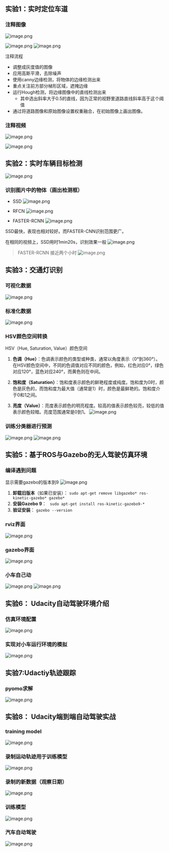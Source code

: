 
## 实验1：实时定位车道
### 注释图像
![image.png](https://cdn.jsdelivr.net/gh/Thomas333333/MyPostImage/Images/20230926143438.png)


![image.png](https://cdn.jsdelivr.net/gh/Thomas333333/MyPostImage/Images/20230926143528.png)
![image.png](https://cdn.jsdelivr.net/gh/Thomas333333/MyPostImage/Images/20230926143633.png)

注释流程
+ 调整成灰度值的图像
+ 应用高斯平滑，去除噪声
+ 使用canny边缘检测，将物体的边缘检测出来
+ 重点关注前方部分梯形区域，遮掩边缘
+ 运行Hough检测，将边缘图像中的直线检测出来
	+ 其中选出斜率大于0.5的直线，因为正常的视野里道路直线斜率高于这个阈值
+ 通过将道路图像和原始图像设置权重融合，在初始图像上画出图像。


### 注释视频
![image.png](https://cdn.jsdelivr.net/gh/Thomas333333/MyPostImage/Images/20230926144206.png)

![image.png](https://cdn.jsdelivr.net/gh/Thomas333333/MyPostImage/Images/20230926144431.png)

## 实验2：实时车辆目标检测

![image.png](https://cdn.jsdelivr.net/gh/Thomas333333/MyPostImage/Images/20230926145211.png)


### 识别图片中的物体（画出检测框）
+ SSD
![image.png](https://cdn.jsdelivr.net/gh/Thomas333333/MyPostImage/Images/20230926145840.png)

+ RFCN
![image.png](https://cdn.jsdelivr.net/gh/Thomas333333/MyPostImage/Images/20230926150116.png)

+ FASTER-RCNN
![image.png](https://cdn.jsdelivr.net/gh/Thomas333333/MyPostImage/Images/20230926150305.png)


SSD最快，表现也相对较好。而FASTER-CNN识别范围更广。

在相同的视频上，SSD用时1min20s，识别效果一般
![image.png](https://cdn.jsdelivr.net/gh/Thomas333333/MyPostImage/Images/20230926150704.png)

> FASTER-RCNN  接近两个小时
![image.png](https://cdn.jsdelivr.net/gh/Thomas333333/MyPostImage/Images/20230926150823.png)

## 实验3：交通灯识别

### 可视化数据
![image.png](https://cdn.jsdelivr.net/gh/Thomas333333/MyPostImage/Images/20230926151240.png)

### 标准化数据
![image.png](https://cdn.jsdelivr.net/gh/Thomas333333/MyPostImage/Images/20230926151423.png)

### HSV颜色空间转换
HSV（Hue, Saturation, Value）颜色空间
1. **色调（Hue）**：色调表示颜色的类型或种类，通常以角度表示（0°到360°）。在HSV颜色空间中，不同的色调值对应不同的颜色，例如，红色对应0°，绿色对应120°，蓝色对应240°，而黄色则在中间。
    
2. **饱和度（Saturation）**：饱和度表示颜色的鲜艳程度或纯度。饱和度为0时，颜色是灰色的，而饱和度为最大值（通常是1）时，颜色是最鲜艳的。饱和度介于0和1之间。
    
3. **亮度（Value）**：亮度表示颜色的明亮程度。较高的值表示颜色较亮，较低的值表示颜色较暗。亮度范围通常是0到1。
![image.png](https://cdn.jsdelivr.net/gh/Thomas333333/MyPostImage/Images/20230926151613.png)

### 训练分类器进行预测
![image.png](https://cdn.jsdelivr.net/gh/Thomas333333/MyPostImage/Images/20230926152111.png)
![image.png](https://cdn.jsdelivr.net/gh/Thomas333333/MyPostImage/Images/20230926152229.png)

## 实验5：基于ROS与Gazebo的无人驾驶仿真环境

### 编译遇到问题
显示需要gazebo的版本到9
![image.png](https://cdn.jsdelivr.net/gh/Thomas333333/MyPostImage/Images/20230926154020.png)

1. **卸载旧版本**（如果已安装）：
 `sudo apt-get remove libgazebo* ros-kinetic-gazebo* gazebo*`
2. **安装Gazebo 9**：
   ` sudo apt-get install ros-kinetic-gazebo9-*`
3. **验证安装**：
    `gazebo --version`

### rviz界面
![image.png](https://cdn.jsdelivr.net/gh/Thomas333333/MyPostImage/Images/20230926163943.png)


### gazebo界面
![image.png](https://cdn.jsdelivr.net/gh/Thomas333333/MyPostImage/Images/20230926164005.png)


### 小车自己动
![image.png](https://cdn.jsdelivr.net/gh/Thomas333333/MyPostImage/Images/20230926165008.png)
![image.png](https://cdn.jsdelivr.net/gh/Thomas333333/MyPostImage/Images/20230926165437.png)


## 实验6： Udacity自动驾驶环境介绍

### 仿真环境配置

![image.png](https://cdn.jsdelivr.net/gh/Thomas333333/MyPostImage/Images/20230930152755.png)

### 实现对小车运行环境的模拟
![image.png](https://cdn.jsdelivr.net/gh/Thomas333333/MyPostImage/Images/20230930154210.png)


## 实验7:Udactiy轨迹跟踪
### pyomo求解
![image.png](https://cdn.jsdelivr.net/gh/Thomas333333/MyPostImage/Images/20230930155246.png)

## 实验8： Udacity端到端自动驾驶实战

### training model 
![image.png](https://cdn.jsdelivr.net/gh/Thomas333333/MyPostImage/Images/20230930160520.png)


### 录制运动轨迹用于训练模型
![image.png](https://cdn.jsdelivr.net/gh/Thomas333333/MyPostImage/Images/20230930160827.png)


### 录制的新数据（观察日期）
![image.png](https://cdn.jsdelivr.net/gh/Thomas333333/MyPostImage/Images/20230930161122.png)

### 训练模型
![image.png](https://cdn.jsdelivr.net/gh/Thomas333333/MyPostImage/Images/20230930161312.png)


### 汽车自动驾驶
![image.png](https://cdn.jsdelivr.net/gh/Thomas333333/MyPostImage/Images/20230930161420.png)

